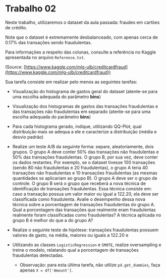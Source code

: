 # Trabalho 02

Neste trabalho, utilizaremos o dataset da aula passada: fraudes em cartões de crédito.

Note que o dataset é extremamente desbalanceado, com apenas cerca de 0.17% das transações sendo fraudulentas.

Para informações a respeito das colunas, consulte a referência no Kaggle apresentada no arquivo `Reference.txt`.

(Source: [https://www.kaggle.com/mlg-ulb/creditcardfraud](https://www.kaggle.com/mlg-ulb/creditcardfraud))

Sua tarefa consiste em realizar pelo menos as seguintes tarefas:

- Visualização do histograma de gastos geral do dataset (atente-se para uma escolha adequada do parâmetro **bins**)

- Visualização dos histogramas de gastos das transações fraudulentas e das transações não fraudulentas em separado (atente-se para uma escolha adequada do parâmetro **bins**)

- Para cada histograma gerado, indique, utilizando QQ-Plot, qual distribuição mais se adequa a ele e caracterize a distribuição (média e desvio padrão)

- Realize um teste A/B da seguinte forma: separe, aleatoriamente, dois grupos. O grupo A deve conter 50% das transações não fraudulentas e 50% das transações fraudulentas. O grupo B, por sua vez, deve conter os dados restantes. Por exemplo, se o dataset tivesse 100 transações (sendo 80 não fraudulentas e 20 fraudulentas), o grupo A teria 40 transações não fraudulentas e 10 transações fraudulentas (as mesmas quantidades se aplicariam ao grupo B). O grupo A deve ser o grupo de controle. O grupo B será o grupo que receberá a nova técnica de identificação de transações fraudulentas. Essa técnica consiste em: caso a transação possua um valor maior ou igual a 122.20, ela deve ser classificada como fraudulenta. Avalie o desempenho dessa nova técnica sobre a porcentagem de transações fraudulentas do grupo A. Qual a porcentagem das transações que realmente eram fraudulentas realmente foram classificadas como fraudulentas? A técnica aplicada no grupo B é melhor do que a do grupo A?

- Realize o seguinte teste de hipótese: transações fraudulentas possuem valores de gasto, na média, maiores ou iguais a 122.20 e

- Utilizando as classes `LogisticRegression` e `SMOTE`, realize oversampling e treine o modelo, relatando qual a porcentagem de transações fraudulentas detectadas.

  - Observação: para esta última tarefa, não utilize `pd.get_dummies`, faça apenas `X = df['Amount']`.